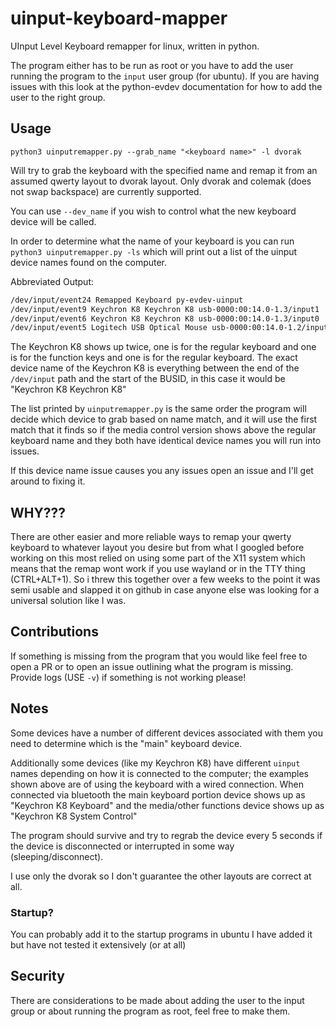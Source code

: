 # uinput-keyboard-mapper
UInput Level Keyboard remapper for linux, written in python.

The program either has to be run as root or you have to add the user running the program to the `input` user group (for ubuntu). If you are having issues with this look at the python-evdev documentation for how to add the user to the right group.

## Usage

`python3 uinputremapper.py --grab_name "<keyboard name>" -l dvorak`

Will try to grab the keyboard with the specified name and remap it from an assumed qwerty layout to dvorak layout. Only dvorak and colemak (does not swap backspace) are currently supported. 

You can use `--dev_name` if you wish to control what the new keyboard device will be called. 

In order to determine what the name of your keyboard is you can run `python3 uinputremapper.py -ls` which will print out a list of the uinput device names found on the computer.

Abbreviated Output:

```bash
/dev/input/event24 Remapped Keyboard py-evdev-uinput
/dev/input/event9 Keychron K8 Keychron K8 usb-0000:00:14.0-1.3/input1
/dev/input/event6 Keychron K8 Keychron K8 usb-0000:00:14.0-1.3/input0
/dev/input/event5 Logitech USB Optical Mouse usb-0000:00:14.0-1.2/input0
```

The Keychron K8 shows up twice, one is for the regular keyboard and one is for the function keys and one is for the regular keyboard. The exact device name of the Keychron K8 is everything between the end of the `/dev/input` path and the start of the BUSID, in this case it would be "Keychron K8 Keychron K8"

The list printed by `uinputremapper.py`  is the same order the program will decide which device to grab based on name match, and it will use the first match that it finds so if the media control version shows above the regular keyboard name and they both have identical device names you will run into issues. 

If this device name issue causes you any issues open an issue and I'll get around to fixing it.

## WHY???

There are other easier and more reliable ways to remap your qwerty keyboard to whatever layout you desire but from what I googled before working on this most relied on using some part of the X11 system which means that the remap wont work if you use wayland or in the TTY thing (CTRL+ALT+1). So i threw this together over a few weeks to the point it was semi usable and slapped it on github in case anyone else was looking for a universal solution like I was.

## Contributions

If something is missing from the program that you would like feel free to open a PR or to open an issue outlining what the program is missing. Provide logs (USE `-v`) if something is not working please!

## Notes

Some devices have a number of different devices associated with them you need to determine which is the "main" keyboard device.

Additionally some devices (like my Keychron K8) have different `uinput` names depending on how it is connected to the computer; the examples shown above are of using the keyboard with a wired connection. When connected via bluetooth the main keyboard portion device shows up as "Keychron K8 Keyboard" and the media/other functions device shows up as "Keychron K8 System Control"

The program should survive and try to regrab the device every 5 seconds if the device is disconnected or interrupted in some way (sleeping/disconnect).

I use only the dvorak so I don't guarantee the other layouts are correct at all.

### Startup?

You can probably add it to the startup programs in ubuntu I have added it but have not tested it extensively (or at all)

## Security

There are considerations to be made about adding the user to the input group or about running the program as root, feel free to make them.